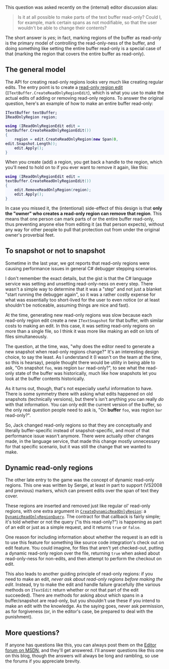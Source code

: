 <!-- Q&A: Read-only regions -->

This question was asked recently on the (internal) editor discussion alias:

> Is it at all possible to make parts of the text buffer read-only? Could I, for example, mark certain spans as not modifiable, so that the user wouldn't be able to change their contents?

The short answer is *yes*; in fact, marking regions of the buffer as read-only is the primary model of controlling the read-only-ness of the buffer, and doing something like setting the entire buffer read-only is a special case of that (marking the region that covers the entire buffer as read-only).

## The general model

The API for creating read-only regions looks very much like creating regular edits.  The entry point is to create a [read-only region edit][IReadOnlyRegionEdit] (`ITextBuffer.CreateReadOnlyRegionEdit`), which is what you use to make the actual edits of adding or removing read-only regions.  To answer the original question, here's an example of how to make an entire buffer read-only:

<pre style='color:#000020;background:#f6f8ff;'><code>ITextBuffer textBuffer;</span>
IReadOnlyRegion region<span style='color:#406080; '>;</span>

<span style='color:#200080; font-weight:bold; '>using</span> <span style='color:#308080; '>(</span>IReadOnlyRegionEdit edit <span style='color:#308080; '>=</span> textBuffer<span style='color:#308080; '>.</span>CreateReadOnlyRegionEdit<span style='color:#308080; '>(</span><span style='color:#308080; '>)</span><span style='color:#308080; '>)</span>
<span style='color:#406080; '>{</span>
    region <span style='color:#308080; '>=</span> edit<span style='color:#308080; '>.</span>CreateReadOnlyRegion<span style='color:#308080; '>(</span><span style='color:#200080; font-weight:bold; '>new</span> Span<span style='color:#308080; '>(</span><span style='color:#008c00; '>0</span><span style='color:#308080; '>,</span> edit<span style='color:#308080; '>.</span>Snapshot<span style='color:#308080; '>.</span>Length<span style='color:#308080; '>)</span><span style='color:#308080; '>)</span><span style='color:#406080; '>;</span>
    edit<span style='color:#308080; '>.</span>Apply<span style='color:#308080; '>(</span><span style='color:#308080; '>)</span><span style='color:#406080; '>;</span>
<span style='color:#406080; '>}</span>
</code></pre>

When you create (add) a region, you get back a handle to the region, which you'll need to hold on to if you ever want to remove it again, like this:

<pre style='color:#000020;background:#f6f8ff;'><code><span style='color:#200080; font-weight:bold; '>using</span> <span style='color:#308080; '>(</span>IReadOnlyRegionEdit edit <span style='color:#308080; '>=</span> textBuffer<span style='color:#308080; '>.</span>CreateReadOnlyRegionEdit<span style='color:#308080; '>(</span><span style='color:#308080; '>)</span><span style='color:#308080; '>)</span>
<span style='color:#406080; '>{</span>
    edit<span style='color:#308080; '>.</span>RemoveReadOnlyRegion<span style='color:#308080; '>(</span>region<span style='color:#308080; '>)</span><span style='color:#406080; '>;</span>
    edit<span style='color:#308080; '>.</span>Apply<span style='color:#308080; '>(</span><span style='color:#308080; '>)</span><span style='color:#406080; '>;</span>
<span style='color:#406080; '>}</span>
</code></pre>

In case you missed it, the (intentional) side-effect of this design is that **only the "owner" who creates a read-only region can remove that region**.  This means that one person can mark parts of or the entire buffer read-only, thus preventing anyone else from editing it (as that person expects), without any way for other people to pull that protection out from under the original owner's proverbial feet.

## To snapshot or not to snapshot

Sometime in the last year, we got reports that read-only regions were causing performance issues in general C# debugger stepping scenarios.

I don't remember the exact details, but the gist is that the C# language service was setting and unsetting read-only-ness on every step.  There wasn't a simple way to determine that it was a "step" and not just a blanket "start running the debugger again", so it was a rather costly expense for what was essentially too short-lived for the user to even notice (or at least shouldn't be noticeable, assuming things are nice and fast).

At the time, generating new read-only regions was slow because each read-only region edit create a new `ITextSnapshot` for that buffer, with similar costs to making an edit.  In this case, it was setting read-only regions on more than a single file, so I think it was more like making an edit on lots of files simultaneously.

The question, at the time, was, "why does the editor need to generate a new snapshot when read-only regions change?"  It's an interesting design choice, to say the least.  As I understand it (I wasn't on the team at the time, so this is hearsay), people thought there would be utility in being able to ask, "On snapshot `foo`, was region `bar` read-only?", to see what the read-only state of the buffer was historically, much like how snapshots let you look at the buffer contents historically.

As it turns out, though, that's not especially useful information to have.  There is some symmetry there with asking what edits happened on old snapshots (technically versions), but there's isn't anything you can really *do* with that information.  You can only edit the current version of the buffer, so the only real question people need to ask is, "On **buffer** `foo`, was region `bar` read-only?".

So, Jack changed read-only regions so that they are conceptually and literally buffer-specific instead of snapshot-specific, and most of that performance issue wasn't anymore.  There were actually other changes made, in the language service, that made this change mostly unnecessary for that specific scenario, but it was still the change that we wanted to make.

## Dynamic read-only regions

The other late entry to the game was the concept of dynamic read-only regions.  This one was written by Sergei, at least in part to support (VS2008 and previous) markers, which can prevent edits over the span of text they cover.

These regions are inserted and removed just like regular ol' read-only regions, with one extra argument in [`CreateDynamicReadOnlyRegion`][CreateDynamicReadOnlyRegion]: a [`DynamicReadOnlyRegionQuery`][DynamicReadOnlyRegionQuery].  The contract for that callback is fairly simple; it's told whether or not the query ("is this read-only?") is happening as part of an edit or just as a simple request, and it returns `true` or `false`.

One reason for including information about whether the request is an edit is to use this feature for something like source code integration's check out on edit feature.  You could imagine, for files that aren't yet checked-out, putting a dynamic read-only region over the file, returning `true` when asked about read-only-ness for non-edits, and then attempt to perform the checkout on edit.

This also leads to another guiding principle of read-only regions: if you need to make an edit, *never ask about read-only regions before making the edit*.  Instead, try to make the edit and handle failure gracefully (the various methods on `ITextEdit` return whether or not that part of the edit succeeded).  There are methods for asking about which spans in a buffer/snapshot are read-only, but you shouldn't use these if you intend to make an edit with the knowledge.  As the saying goes, never ask permission, as for forgiveness (or, in the editor's case, be prepared to deal with the punishment).

## More questions?

If anyone has questions like this, you can always post them on the [Editor forum on MSDN](http://social.msdn.microsoft.com/Forums/en-US/vseditor), and they'll get answered.  I'll answer questions like this one on this blog, though the answers will always be long and rambling, so use the forums if you appreciate brevity.

 [IReadOnlyRegionEdit]:http://msdn.microsoft.com/en-us/library/microsoft.visualstudio.text.ireadonlyregionedit_members.aspx
 [CreateDynamicReadOnlyRegion]:http://msdn.microsoft.com/en-us/library/microsoft.visualstudio.text.ireadonlyregionedit.createdynamicreadonlyregion.aspx
 [DynamicReadOnlyRegionQuery]:http://msdn.microsoft.com/en-us/library/microsoft.visualstudio.text.dynamicreadonlyregionquery.aspx